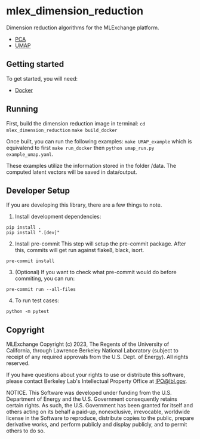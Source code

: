 # mlex_dimension_reduction
Dimension reduction algorithms for the MLExchange platform.
  - [PCA](https://scikit-learn.org/stable/modules/generated/sklearn.decomposition.PCA.html)
  - [UMAP](https://umap-learn.readthedocs.io/en/latest/)

## Getting started
To get started, you will need:
  - [Docker](https://docs.docker.com/get-docker/)

## Running
First, build the dimension reduction image in terminal:
`cd mlex_dimension_reduction`
`make build_docker`

Once built, you can run the following examples:
`make UMAP_example`
which is equivalend to first `make run_docker` then `python umap_run.py example_umap.yaml`.

These examples utilize the information stored in the folder /data. The computed latent vectors will be saved in data/output.

## Developer Setup
If you are developing this library, there are a few things to note.

1. Install development dependencies:

```
pip install .
pip install ".[dev]"
```

2. Install pre-commit
This step will setup the pre-commit package. After this, commits will get run against flake8, black, isort.

```
pre-commit install
```

3. (Optional) If you want to check what pre-commit would do before commiting, you can run:

```
pre-commit run --all-files
```

4. To run test cases:

```
python -m pytest
```

## Copyright
MLExchange Copyright (c) 2023, The Regents of the University of California, through Lawrence Berkeley National Laboratory (subject to receipt of any required approvals from the U.S. Dept. of Energy). All rights reserved.

If you have questions about your rights to use or distribute this software, please contact Berkeley Lab's Intellectual Property Office at IPO@lbl.gov.

NOTICE.  This Software was developed under funding from the U.S. Department of Energy and the U.S. Government consequently retains certain rights.  As such, the U.S. Government has been granted for itself and others acting on its behalf a paid-up, nonexclusive, irrevocable, worldwide license in the Software to reproduce, distribute copies to the public, prepare derivative works, and perform publicly and display publicly, and to permit others to do so.
